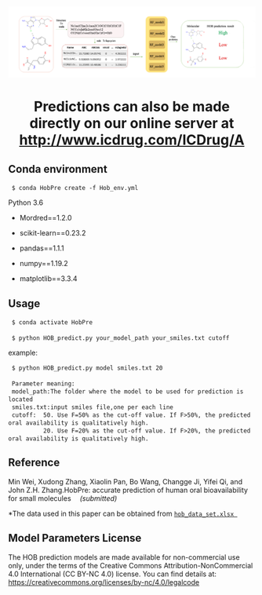 <div align=center><img src="imageweb4.png" width="1000"></div>

# <p align="center"> Predictions can also be made directly on our online server at http://www.icdrug.com/ICDrug/A</p>

## Conda environment

     $ conda HobPre create -f Hob_env.yml

Python 3.6

   - Mordred==1.2.0

   - scikit-learn==0.23.2

   - pandas==1.1.1

   - numpy==1.19.2
   
   - matplotlib==3.3.4

## Usage

     $ conda activate HobPre

     $ python HOB_predict.py your_model_path your_smiles.txt cutoff

example:

     $ python HOB_predict.py model smiles.txt 20
     
     Parameter meaning:
     model_path:The folder where the model to be used for prediction is located
     smiles.txt:input smiles file,one per each line
     cutoff:  50. Use F=50% as the cut-off value. If F>50%, the predicted oral availability is qualitatively high.             
              20. Use F=20% as the cut-off value. If F>20%, the predicted oral availability is qualitatively high.

## Reference

Min Wei, Xudong Zhang, Xiaolin Pan, Bo Wang, Changge Ji, Yifei Qi, and John Z.H. Zhang.HobPre: accurate prediction of human oral bioavailability for small molecules  *(submitted)*
     
*The data used in this paper can be obtained from [`hob_data_set.xlsx `](https://github.com/whymin/HOB/blob/main/hob_data_set.xlsx)

## Model Parameters License

The HOB prediction models are made available for non-commercial use only, under the terms of the Creative Commons Attribution-NonCommercial 4.0 International (CC BY-NC 4.0) license. You can find details at: https://creativecommons.org/licenses/by-nc/4.0/legalcode
